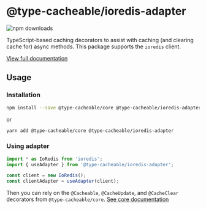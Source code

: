 # @type-cacheable/ioredis-adapter

![npm downloads](https://img.shields.io/npm/dm/@type-cacheable/ioredis-adapter)

TypeScript-based caching decorators to assist with caching (and clearing cache for) async methods. This package supports the `ioredis` client.

[View full documentation](https://github.com/joshuaslate/type-cacheable)

## Usage

### Installation

```bash
npm install --save @type-cacheable/core @type-cacheable/ioredis-adapter
```

or

```bash
yarn add @type-cacheable/core @type-cacheable/ioredis-adapter
```

### Using adapter

```ts
import * as IoRedis from 'ioredis';
import { useAdapter } from '@type-cacheable/ioredis-adapter';

const client = new IoRedis();
const clientAdapter = useAdapter(client);
```

Then you can rely on the `@Cacheable`, `@CacheUpdate`, and `@CacheClear` decorators from `@type-cacheable/core`. [See core documentation](https://github.com/joshuaslate/type-cacheable/tree/main/packages/core)
